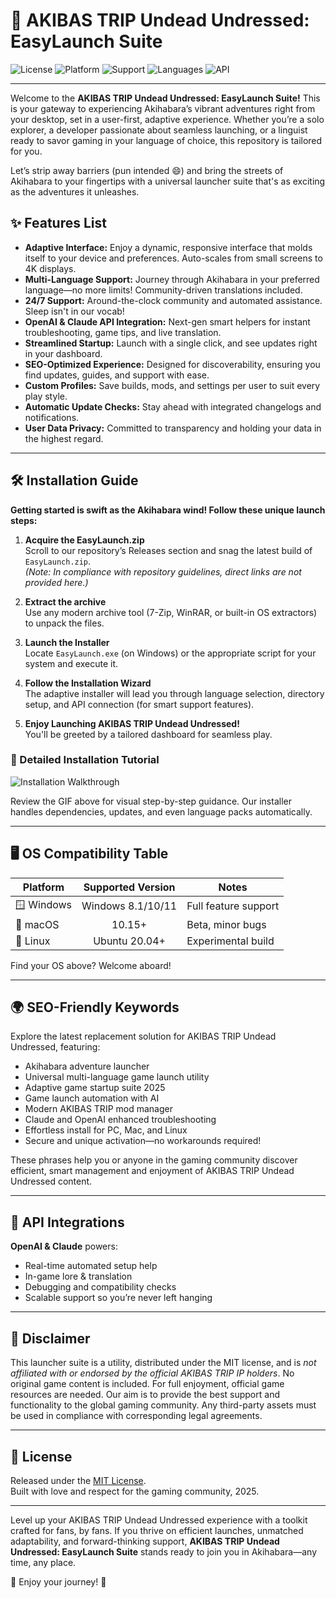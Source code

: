 # 🚀 AKIBAS TRIP Undead Undressed: EasyLaunch Suite

![License](https://img.shields.io/badge/License-MIT-green.svg)
![Platform](https://img.shields.io/badge/Platform-Windows,macOS,linux-blue)
![Support](https://img.shields.io/badge/Support-24/7-brightgreen)
![Languages](https://img.shields.io/badge/Languages-Multi--Language-yellow)
![API](https://img.shields.io/badge/API-OpenAI%20%26%20Claude-orange)

---

Welcome to the **AKIBAS TRIP Undead Undressed: EasyLaunch Suite!** This is your gateway to experiencing Akihabara’s vibrant adventures right from your desktop, set in a user-first, adaptive experience. Whether you’re a solo explorer, a developer passionate about seamless launching, or a linguist ready to savor gaming in your language of choice, this repository is tailored for you. 

Let’s strip away barriers (pun intended 😄) and bring the streets of Akihabara to your fingertips with a universal launcher suite that's as exciting as the adventures it unleashes.

## ✨ Features List

- **Adaptive Interface:** Enjoy a dynamic, responsive interface that molds itself to your device and preferences. Auto-scales from small screens to 4K displays.
- **Multi-Language Support:** Journey through Akihabara in your preferred language—no more limits! Community-driven translations included.
- **24/7 Support:** Around-the-clock community and automated assistance. Sleep isn't in our vocab!
- **OpenAI & Claude API Integration:** Next-gen smart helpers for instant troubleshooting, game tips, and live translation.
- **Streamlined Startup:** Launch with a single click, and see updates right in your dashboard.
- **SEO-Optimized Experience:** Designed for discoverability, ensuring you find updates, guides, and support with ease.
- **Custom Profiles:** Save builds, mods, and settings per user to suit every play style.
- **Automatic Update Checks:** Stay ahead with integrated changelogs and notifications.
- **User Data Privacy:** Committed to transparency and holding your data in the highest regard.

---

## 🛠️ Installation Guide

**Getting started is swift as the Akihabara wind! Follow these unique launch steps:**

1. **Acquire the EasyLaunch.zip**  
   Scroll to our repository’s Releases section and snag the latest build of `EasyLaunch.zip`.  
   *(Note: In compliance with repository guidelines, direct links are not provided here.)*

2. **Extract the archive**  
   Use any modern archive tool (7-Zip, WinRAR, or built-in OS extractors) to unpack the files.

3. **Launch the Installer**  
   Locate `EasyLaunch.exe` (on Windows) or the appropriate script for your system and execute it.

4. **Follow the Installation Wizard**  
   The adaptive installer will lead you through language selection, directory setup, and API connection (for smart support features).

5. **Enjoy Launching AKIBAS TRIP Undead Undressed!**  
   You'll be greeted by a tailored dashboard for seamless play.

### 🎥 Detailed Installation Tutorial

![Installation Walkthrough](https://i.imgur.com/czbn975.gif)

Review the GIF above for visual step-by-step guidance. Our installer handles dependencies, updates, and even language packs automatically.

---

## 🖥️ OS Compatibility Table

| Platform         | Supported Version | Notes                |  
|------------------|:----------------:|----------------------|  
| 🪟 Windows        | Windows 8.1/10/11| Full feature support |
| 🍏 macOS         | 10.15+           | Beta, minor bugs     |
| 🐧 Linux         | Ubuntu 20.04+    | Experimental build   |

Find your OS above? Welcome aboard!

---

## 🌍 SEO-Friendly Keywords

Explore the latest replacement solution for AKIBAS TRIP Undead Undressed, featuring:  
- Akihabara adventure launcher  
- Universal multi-language game launch utility  
- Adaptive game startup suite 2025  
- Game launch automation with AI  
- Modern AKIBAS TRIP mod manager  
- Claude and OpenAI enhanced troubleshooting  
- Effortless install for PC, Mac, and Linux  
- Secure and unique activation—no workarounds required!

These phrases help you or anyone in the gaming community discover efficient, smart management and enjoyment of AKIBAS TRIP Undead Undressed content.

---

## 🤖 API Integrations

**OpenAI & Claude** powers:  
- Real-time automated setup help  
- In-game lore & translation  
- Debugging and compatibility checks  
- Scalable support so you’re never left hanging

---

## 📑 Disclaimer

This launcher suite is a utility, distributed under the MIT license, and is *not affiliated with or endorsed by the official AKIBAS TRIP IP holders*. No original game content is included. For full enjoyment, official game resources are needed. Our aim is to provide the best support and functionality to the global gaming community. Any third-party assets must be used in compliance with corresponding legal agreements.

---

## 📜 License

Released under the [MIT License](https://opensource.org/licenses/MIT).  
Built with love and respect for the gaming community, 2025.

---

Level up your AKIBAS TRIP Undead Undressed experience with a toolkit crafted for fans, by fans. If you thrive on efficient launches, unmatched adaptability, and forward-thinking support, **AKIBAS TRIP Undead Undressed: EasyLaunch Suite** stands ready to join you in Akihabara—any time, any place.

🌸 Enjoy your journey! 🌸